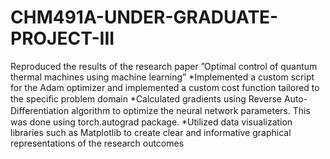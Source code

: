 # CHM491A-UNDER-GRADUATE-PROJECT-III
Reproduced the results of the research paper ”Optimal control of quantum thermal machines using machine learning”
*Implemented a custom script for the Adam optimizer and implemented a custom cost function tailored to the speciﬁc problem domain
*Calculated gradients using Reverse Auto-Diﬀerentiation algorithm to optimize the neural network parameters. This was done using 
torch.autograd package.
*Utilized data visualization libraries such as Matplotlib to create clear and informative graphical representations of the research outcomes
